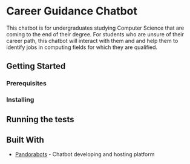# Career Guidance Chatbot

This chatbot is for undergraduates studying Computer Science that are coming to the end of their degree. For students who are unsure of their career path, this chatbot will interact with them and and help them to identify jobs in computing fields for which they are qualified.

## Getting Started

### Prerequisites

### Installing

## Running the tests

## Built With

* [Pandorabots](https://pandorabots.com/docs/) - Chatbot developing and hosting platform